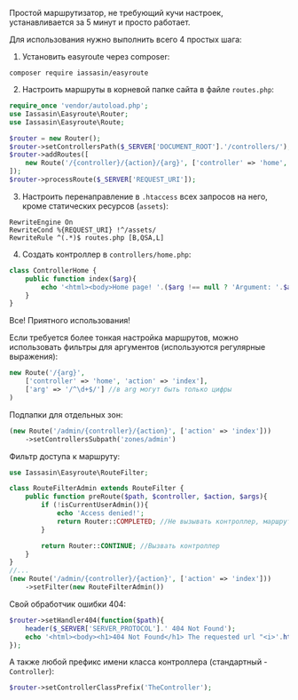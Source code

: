 Простой маршрутизатор, не требующий кучи настроек, устанавливается за 5 минут и просто работает.

Для использования нужно выполнить всего 4 простых шага:

1. Установить easyroute через composer:

```
composer require iassasin/easyroute
```

2. Настроить маршруты в корневой папке сайта в файле `routes.php`:

```php
require_once 'vendor/autoload.php';
use Iassasin\Easyroute\Router;
use Iassasin\Easyroute\Route;

$router = new Router();
$router->setControllersPath($_SERVER['DOCUMENT_ROOT'].'/controllers/');
$router->addRoutes([
	new Route('/{controller}/{action}/{arg}', ['controller' => 'home', 'action' => 'index', 'arg' => null]),
]);
$router->processRoute($_SERVER['REQUEST_URI']);
```

3. Настроить перенаправление в `.htaccess` всех запросов на него, кроме статических ресурсов (`assets`):

```
RewriteEngine On
RewriteCond %{REQUEST_URI} !^/assets/
RewriteRule ^(.*)$ routes.php [B,QSA,L]
```

4. Создать контроллер в `controllers/home.php`:

```php
class ControllerHome {
	public function index($arg){
		echo '<html><body>Home page! '.($arg !== null ? 'Argument: '.$arg : 'Argument not set').'</body></html>';
	}
}
```

Все! Приятного использования!

Если требуется более тонкая настройка маршрутов, можно использовать фильтры для аргументов (используются регулярные выражения):

```php
new Route('/{arg}',
	['controller' => 'home', 'action' => 'index'],
	['arg' => '/^\d+$/'] //в arg могут быть только цифры
)
```

Подпапки для отдельных зон:

```php
(new Route('/admin/{controller}/{action}', ['action' => 'index']))
	->setControllersSubpath('zones/admin')
```

Фильтр доступа к маршруту:

```php
use Iassasin\Easyroute\RouteFilter;

class RouteFilterAdmin extends RouteFilter {
	public function preRoute($path, $controller, $action, $args){
		if (!isCurrentUserAdmin()){
			echo 'Access denied!';
			return Router::COMPLETED; //Не вызывать контроллер, маршрут уже обработан
		}

		return Router::CONTINUE; //Вызвать контроллер
	}
}
//...
(new Route('/admin/{controller}/{action}', ['action' => 'index']))
	->setFilter(new RouteFilterAdmin())
```

Свой обработчик ошибки 404:
```php
$router->setHandler404(function($path){
	header($_SERVER['SERVER_PROTOCOL'].' 404 Not Found');
	echo '<html><body><h1>404 Not Found</h1> The requested url "<i>'.htmlspecialchars($path).'</i>" not found!';
});
```

А также любой префикс имени класса контроллера (стандартный - `Controller`):
```php
$router->setControllerClassPrefix('TheController');
```

